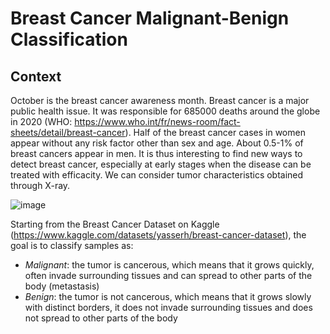 # Breast Cancer Malignant-Benign Classification


## Context

October is the breast cancer awareness month. 
Breast cancer is a major public health issue. It was responsible for 685000 deaths around the globe in 2020 (WHO: https://www.who.int/fr/news-room/fact-sheets/detail/breast-cancer). Half of the breast cancer cases in women appear without any risk factor other than sex and age. About 0.5-1% of breast cancers appear in men.
It is thus interesting to find new ways to detect breast cancer, especially at early stages when the disease can be treated with efficacity. We can consider tumor characteristics obtained through X-ray.

![image](https://github.com/FoMelanie/breast_cancer_classification/assets/87911606/3606d5e2-3474-4745-aed8-0ee2dbd1769f)


Starting from the Breast Cancer Dataset on Kaggle (https://www.kaggle.com/datasets/yasserh/breast-cancer-dataset), the goal is to classify samples as:
- *Malignant*: the tumor is cancerous, which means that it grows quickly, often invade surrounding tissues and can spread to other parts of the body (metastasis)
- *Benign*: the tumor is not cancerous, which means that it grows slowly with distinct borders, it does not invade surrounding tissues and does not spread to other parts of the body
